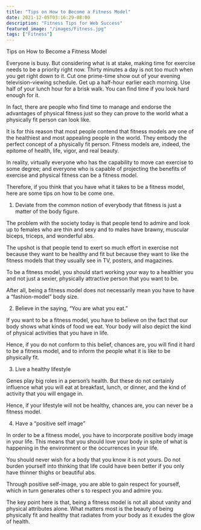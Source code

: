 ```yaml
---
title: "Tips on How to Become a Fitness Model"
date: 2021-12-05T03:16:29-08:00
description: "Fitness Tips for Web Success"
featured_image: "/images/Fitness.jpg"
tags: ["Fitness"]
---
```


Tips on How to Become a Fitness Model

Everyone is busy. But considering what is at stake, making time for exercise needs to be a priority right now. Thirty minutes a day is not too much when you get right down to it. Cut one prime-time show out of your evening television-viewing schedule. Get up a half-hour earlier each morning. Use half of your lunch hour for a brisk walk. You can find time if you look hard enough for it.

In fact, there are people who find time to manage and endorse the advantages of physical fitness just so they can prove to the world what a physically fit person can look like.

It is for this reason that most people contend that fitness models are one of the healthiest and most appealing people in the world. They embody the perfect concept of a physically fit person. Fitness models are, indeed, the epitome of health, life, vigor, and real beauty.

In reality, virtually everyone who has the capability to move can exercise to some degree; and everyone who is capable of projecting the benefits of exercise and physical fitness can be a fitness model.

Therefore, if you think that you have what it takes to be a fitness model, here are some tips on how to be come one.

1. Deviate from the common notion of everybody that fitness is just a matter of the body figure.

The problem with the society today is that people tend to admire and look up to females who are thin and sexy and to males have brawny, muscular biceps, triceps, and wonderful abs.

The upshot is that people tend to exert so much effort in exercise not because they want to be healthy and fit but because they want to like the fitness models that they usually see in TV, posters, and magazines.

To be a fitness model, you should start working your way to a healthier you and not just a sexier, physically attractive person that you want to be.

After all, being a fitness model does not necessarily mean you have to have a “fashion-model” body size.

2. Believe in the saying, “You are what you eat.”

If you want to be a fitness model, you have to believe on the fact that our body shows what kinds of food we eat. Your body will also depict the kind of physical activities that you have in life.

Hence, if you do not conform to this belief, chances are, you will find it hard to be a fitness model, and to inform the people what it is like to be physically fit.

3. Live a healthy lifestyle

Genes play big roles in a person’s health. But these do not certainly influence what you will eat at breakfast, lunch, or dinner, and the kind of activity that you will engage in.

Hence, if your lifestyle will not be healthy, chances are, you can never be a fitness model.

4. Have a “positive self image”

In order to be a fitness model, you have to incorporate positive body image in your life. This means that you should love your body in spite of what is happening in the environment or the occurrences in your life.

You should never wish for a body that you know it is not yours. Do not burden yourself into thinking that life could have been better if you only have thinner thighs or beautiful abs.

Through positive self-image, you are able to gain respect for yourself, which in turn generates other s to respect you and admire you.

The key point here is that, being a fitness model is not all about vanity and physical attributes alone. What matters most is the beauty of being physically fit and healthy that radiates from your body as it exudes the glow of health.

